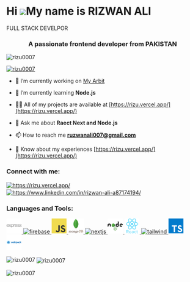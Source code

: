 Hi ![](https://user-images.githubusercontent.com/18350557/176309783-0785949b-9127-417c-8b55-ab5a4333674e.gif)My name is RIZWAN ALI
==================================================================================================================================

 FULL STACK  DEVELPOR

<h3 align="center">A passionate frontend developer from PAKISTAN</h3>

<p align="left"> <img src="https://komarev.com/ghpvc/?username=rizu0007&label=Profile%20views&color=0e75b6&style=flat" alt="rizu0007" /> </p>

<p align="left"> <a href="https://github.com/ryo-ma/github-profile-trophy"><img src="https://github-profile-trophy.vercel.app/?username=rizu0007" alt="rizu0007" /></a> </p>

- 🔭 I’m currently working on [My Arbit](https://myarbit.com/)

- 🌱 I’m currently learning **Node.js**

- 👨‍💻 All of my projects are available at [https://rizu.vercel.app/](https://rizu.vercel.app/)

- 💬 Ask me about **Raect Next and Node.js**

- 📫 How to reach me **ruzwanali007@gmail.com**

- 📄 Know about my experiences [https://rizu.vercel.app/](https://rizu.vercel.app/)

<h3 align="left">Connect with me:</h3>
<p align="left">
<a href="https://dev.to/https://rizu.vercel.app/" target="blank"><img align="center" src="https://raw.githubusercontent.com/rahuldkjain/github-profile-readme-generator/master/src/images/icons/Social/devto.svg" alt="https://rizu.vercel.app/" height="30" width="40" /></a>
<a href="https://linkedin.com/in/https://www.linkedin.com/in/rizwan-ali-a87174194/" target="blank"><img align="center" src="https://raw.githubusercontent.com/rahuldkjain/github-profile-readme-generator/master/src/images/icons/Social/linked-in-alt.svg" alt="https://www.linkedin.com/in/rizwan-ali-a87174194/" height="30" width="40" /></a>
</p>

<h3 align="left">Languages and Tools:</h3>
<p align="left"> <a href="https://expressjs.com" target="_blank" rel="noreferrer"> <img src="https://raw.githubusercontent.com/devicons/devicon/master/icons/express/express-original-wordmark.svg" alt="express" width="40" height="40"/> </a> <a href="https://firebase.google.com/" target="_blank" rel="noreferrer"> <img src="https://www.vectorlogo.zone/logos/firebase/firebase-icon.svg" alt="firebase" width="40" height="40"/> </a> <a href="https://developer.mozilla.org/en-US/docs/Web/JavaScript" target="_blank" rel="noreferrer"> <img src="https://raw.githubusercontent.com/devicons/devicon/master/icons/javascript/javascript-original.svg" alt="javascript" width="40" height="40"/> </a> <a href="https://www.mongodb.com/" target="_blank" rel="noreferrer"> <img src="https://raw.githubusercontent.com/devicons/devicon/master/icons/mongodb/mongodb-original-wordmark.svg" alt="mongodb" width="40" height="40"/> </a> <a href="https://nextjs.org/" target="_blank" rel="noreferrer"> <img src="https://cdn.worldvectorlogo.com/logos/nextjs-2.svg" alt="nextjs" width="40" height="40"/> </a> <a href="https://nodejs.org" target="_blank" rel="noreferrer"> <img src="https://raw.githubusercontent.com/devicons/devicon/master/icons/nodejs/nodejs-original-wordmark.svg" alt="nodejs" width="40" height="40"/> </a> <a href="https://reactjs.org/" target="_blank" rel="noreferrer"> <img src="https://raw.githubusercontent.com/devicons/devicon/master/icons/react/react-original-wordmark.svg" alt="react" width="40" height="40"/> </a> <a href="https://tailwindcss.com/" target="_blank" rel="noreferrer"> <img src="https://www.vectorlogo.zone/logos/tailwindcss/tailwindcss-icon.svg" alt="tailwind" width="40" height="40"/> </a> <a href="https://www.typescriptlang.org/" target="_blank" rel="noreferrer"> <img src="https://raw.githubusercontent.com/devicons/devicon/master/icons/typescript/typescript-original.svg" alt="typescript" width="40" height="40"/> </a> <a href="https://webpack.js.org" target="_blank" rel="noreferrer"> <img src="https://raw.githubusercontent.com/devicons/devicon/d00d0969292a6569d45b06d3f350f463a0107b0d/icons/webpack/webpack-original-wordmark.svg" alt="webpack" width="40" height="40"/> </a> </p>

<p><img align="left" src="https://github-readme-stats.vercel.app/api/top-langs?username=rizu0007&show_icons=true&locale=en&layout=compact" alt="rizu0007" /></p>

<p>&nbsp;<img align="center" src="https://github-readme-stats.vercel.app/api?username=rizu0007&show_icons=true&locale=en" alt="rizu0007" /></p>

<p><img align="center" src="https://github-readme-streak-stats.herokuapp.com/?user=rizu0007&" alt="rizu0007" /></p>

